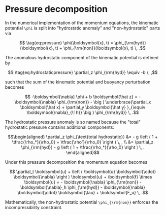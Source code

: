 # Pressure decomposition

In the numerical implementation of the momentum equations, the kinematic potential ``\phi`` 
is split into "hydrostatic anomaly" and "non-hydrostatic" parts via
```math
    \tag{eq:pressure}
    \phi(\boldsymbol{x}, t) = \phi_{\rm{hyd}}(\boldsymbol{x}, t) + \phi_{\rm{non}}(\boldsymbol{x}, t) \, .
```
The anomalous hydrostatic component of the kinematic potential is defined by 
```math
    \tag{eq:hydrostaticpressure}
    \partial_z \phi_{\rm{hyd}} \equiv -b \, ,
```
such that the sum of the kinematic potential and buoyancy perturbation becomes
```math
    -\boldsymbol{\nabla} \phi + b \boldsymbol{\hat z} = 
        - \boldsymbol{\nabla} \phi_{\rm{non}}
        - \big ( \underbrace{\partial_x \boldsymbol{\hat x} + \partial_y \boldsymbol{\hat y} }_{\equiv \boldsymbol{\nabla}_{\! h}} \big ) \phi_{\rm{hyd}} \, .
```
The hydrostatic pressure anomaly is so named because the "total" hydrostatic pressure 
contains additional components:
```math
\begin{aligned}
\partial_z \phi_{\text{total hydrostatic}} &= - g \left ( 1 + \tfrac{\rho_*}{\rho_0} + \tfrac{\rho'}{\rho_0} \right ) \, , \\
                                           &= \partial_z \phi_{\rm{hyd}} - g \left ( 1 + \tfrac{\rho_*}{\rho_0} \right ) \, .
\end{aligned}
```
Under this pressure decomposition the momentum equation becomes
```math
   \partial_t \boldsymbol{u} + \left ( \boldsymbol{u} \boldsymbol{\cdot} \boldsymbol{\nabla} \right ) \boldsymbol{u} + \boldsymbol{f} \times \boldsymbol{u} = 
    - \boldsymbol{\nabla} \phi_{\rm{non}} - \boldsymbol{\nabla}_h \phi_{\rm{hyd}} - \boldsymbol{\nabla} \boldsymbol{\cdot} \boldsymbol{\tau} + \boldsymbol{F_u} \, .
```
Mathematically, the non-hydrostatic potential ``\phi_{\rm{non}}`` enforces the incompressibility constraint.
